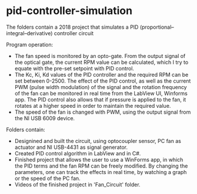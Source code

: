 # pid-controller-simulation
The folders contain a 2018 project that simulates a PID (proportional–integral–derivative) controller circuit

Program operation:
- The fan speed is monitored by an opto-gate. From the output signal of the optical gate, the current RPM value can be calculated, which I try to equate with the pre-set setpoint with PID control.
- The Kc, Ki, Kd values of the PID controller and the required RPM can be set between 0-2500. The effect of the PID control, as well as the current PWM (pulse width modulation) of the signal and the rotation frequency of the fan can be monitored in real time from the LabView UI, Winforms app.
The PID control also allows that if pressure is applied to the fan, it rotates at a higher speed in order to maintain the required value.
- The speed of the fan is changed with PWM, using the output signal from the NI USB 6009 device.

Folders contain:
- Designined and built the circuit, using optocoupler sensor, PC fan as actuator and NI USB-4431 as signal generator.
- Created PID control algorithm in LabView and in C#.
- Finished project that allows the user to use a WinForms app, in which the PID terms and the fan RPM can be freely modified. By changing the parameters, one can track the effects in real time, by watching a graph or the speed of the PC fan.
- Videos of the finished project in 'Fan_Circuit' folder.
